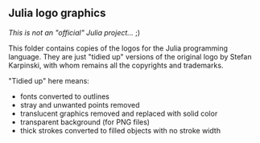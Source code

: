 ## Julia logo graphics

_This is not an "official" Julia project..._ ;)

This folder contains copies of the logos for the Julia programming language. They are just "tidied up" versions of the original logo by Stefan Karpinski, with whom remains all the copyrights and trademarks.

"Tidied up" here means:

- fonts converted to outlines
- stray and unwanted points removed
- translucent graphics removed and replaced with solid color
- transparent background (for PNG files)
- thick strokes converted to filled objects with no stroke width


